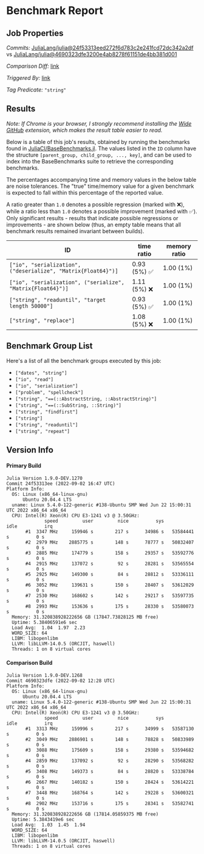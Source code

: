 # Benchmark Report

## Job Properties

*Commits:* [JuliaLang/julia@24f53313eed272f6d783c2e241fcd72dc342a2df](https://github.com/JuliaLang/julia/commit/24f53313eed272f6d783c2e241fcd72dc342a2df) vs [JuliaLang/julia@4690323dfe3200e4ab8278f61151de4bb381d001](https://github.com/JuliaLang/julia/commit/4690323dfe3200e4ab8278f61151de4bb381d001)

*Comparison Diff:* [link](https://github.com/JuliaLang/julia/compare/4690323dfe3200e4ab8278f61151de4bb381d001..24f53313eed272f6d783c2e241fcd72dc342a2df)

*Triggered By:* [link](https://github.com/JuliaLang/julia/commit/24f53313eed272f6d783c2e241fcd72dc342a2df#commitcomment-86400331)

*Tag Predicate:* `"string"`

## Results

*Note: If Chrome is your browser, I strongly recommend installing the [Wide GitHub](https://chrome.google.com/webstore/detail/wide-github/kaalofacklcidaampbokdplbklpeldpj?hl=en)
extension, which makes the result table easier to read.*

Below is a table of this job's results, obtained by running the benchmarks found in
[JuliaCI/BaseBenchmarks.jl](https://github.com/JuliaCI/BaseBenchmarks.jl). The values
listed in the `ID` column have the structure `[parent_group, child_group, ..., key]`,
and can be used to index into the BaseBenchmarks suite to retrieve the corresponding
benchmarks.

The percentages accompanying time and memory values in the below table are noise tolerances. The "true"
time/memory value for a given benchmark is expected to fall within this percentage of the reported value.

A ratio greater than `1.0` denotes a possible regression (marked with :x:), while a ratio less
than `1.0` denotes a possible improvement (marked with :white_check_mark:). Only significant results - results
that indicate possible regressions or improvements - are shown below (thus, an empty table means that all
benchmark results remained invariant between builds).

| ID | time ratio | memory ratio |
|----|------------|--------------|
| `["io", "serialization", ("deserialize", "Matrix{Float64}")]` | 0.93 (5%) :white_check_mark: | 1.00 (1%)  |
| `["io", "serialization", ("serialize", "Matrix{Float64}")]` | 1.11 (5%) :x: | 1.00 (1%)  |
| `["string", "readuntil", "target length 50000"]` | 0.93 (5%) :white_check_mark: | 1.00 (1%)  |
| `["string", "replace"]` | 1.08 (5%) :x: | 1.00 (1%)  |

## Benchmark Group List

Here's a list of all the benchmark groups executed by this job:

- `["dates", "string"]`
- `["io", "read"]`
- `["io", "serialization"]`
- `["problem", "spellcheck"]`
- `["string", "==(::AbstractString, ::AbstractString)"]`
- `["string", "==(::SubString, ::String)"]`
- `["string", "findfirst"]`
- `["string"]`
- `["string", "readuntil"]`
- `["string", "repeat"]`

## Version Info

#### Primary Build

```
Julia Version 1.9.0-DEV.1270
Commit 24f53313ee (2022-09-02 16:47 UTC)
Platform Info:
  OS: Linux (x86_64-linux-gnu)
      Ubuntu 20.04.4 LTS
  uname: Linux 5.4.0-122-generic #138-Ubuntu SMP Wed Jun 22 15:00:31 UTC 2022 x86_64 x86_64
  CPU: Intel(R) Xeon(R) CPU E3-1241 v3 @ 3.50GHz: 
              speed         user         nice          sys         idle          irq
       #1  3347 MHz     159946 s        217 s      34986 s   53584441 s          0 s
       #2  2979 MHz    2885775 s        148 s      78777 s   50832407 s          0 s
       #3  2885 MHz     174779 s        158 s      29357 s   53592776 s          0 s
       #4  2915 MHz     137072 s         92 s      28281 s   53565554 s          0 s
       #5  2925 MHz     149300 s         84 s      28812 s   53336111 s          0 s
       #6  3052 MHz     139631 s        150 s      28407 s   53612029 s          0 s
       #7  2530 MHz     168602 s        142 s      29217 s   53597735 s          0 s
       #8  2993 MHz     153636 s        175 s      28330 s   53580073 s          0 s
  Memory: 31.320838928222656 GB (17847.73828125 MB free)
  Uptime: 5.38406591e6 sec
  Load Avg:  1.04  1.97  2.23
  WORD_SIZE: 64
  LIBM: libopenlibm
  LLVM: libLLVM-14.0.5 (ORCJIT, haswell)
  Threads: 1 on 8 virtual cores

```

#### Comparison Build

```
Julia Version 1.9.0-DEV.1268
Commit 4690323dfe (2022-09-02 12:28 UTC)
Platform Info:
  OS: Linux (x86_64-linux-gnu)
      Ubuntu 20.04.4 LTS
  uname: Linux 5.4.0-122-generic #138-Ubuntu SMP Wed Jun 22 15:00:31 UTC 2022 x86_64 x86_64
  CPU: Intel(R) Xeon(R) CPU E3-1241 v3 @ 3.50GHz: 
              speed         user         nice          sys         idle          irq
       #1  3313 MHz     159996 s        217 s      34999 s   53587130 s          0 s
       #2  3049 MHz    2886901 s        148 s      78828 s   50833989 s          0 s
       #3  3088 MHz     175609 s        158 s      29380 s   53594682 s          0 s
       #4  2859 MHz     137092 s         92 s      28290 s   53568282 s          0 s
       #5  3408 MHz     149373 s         84 s      28820 s   53338784 s          0 s
       #6  2667 MHz     140182 s        150 s      28424 s   53614221 s          0 s
       #7  3448 MHz     168764 s        142 s      29228 s   53600321 s          0 s
       #8  2902 MHz     153716 s        175 s      28341 s   53582741 s          0 s
  Memory: 31.320838928222656 GB (17814.05859375 MB free)
  Uptime: 5.3843419e6 sec
  Load Avg:  1.03  1.45  1.94
  WORD_SIZE: 64
  LIBM: libopenlibm
  LLVM: libLLVM-14.0.5 (ORCJIT, haswell)
  Threads: 1 on 8 virtual cores

```
